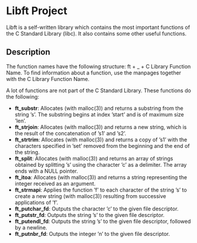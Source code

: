# Libft Project

Libft is a self-written library which contains the most important functions of the C Standard Library (libc). It also contains some other useful functions.

## Description

The function names have the following structure: ft + _ + C Library Function Name. To find information about a function, use the manpages together with the C Library Function Name. 

A lot of functions are not part of the C Standard Library. These functions do the following:

* **ft\_substr**:  Allocates (with malloc(3)) and returns a substring from the string ’s’. The substring begins at index ’start’ and is of maximum size ’len’.
* **ft\_strjoin**: Allocates (with malloc(3)) and returns a new string, which is the result of the concatenation of ’s1’ and ’s2’.
* **ft\_strtrim**: Allocates (with malloc(3)) and returns a copy of ’s1’ with the characters specified in ’set’ removed from the beginning and the end of the string.
* **ft\_split**: Allocates (with malloc(3)) and returns an array of strings obtained by splitting ’s’ using the character ’c’ as a delimiter. The array ends with a NULL pointer.
* **ft\_itoa**: Allocates (with malloc(3)) and returns a string representing the integer received as an argument.
* **ft\_strmapi**: Applies the function ’f’ to each character of the string ’s’ to create a new string (with malloc(3)) resulting from successive applications of ’f’.
* **ft\_putchar\_fd**: Outputs the character ’c’ to the given file descriptor.
* **ft\_putstr\_fd**: Outputs the string ’s’ to the given file descriptor.
* **ft\_putendl\_fd**: Outputs the string ’s’ to the given file descriptor, followed by a newline.
* **ft\_putnbr\_fd**: Outputs the integer ’n’ to the given file descriptor.
